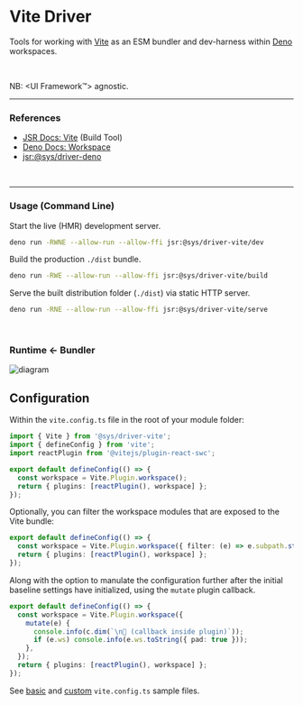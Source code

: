 # Vite Driver

Tools for working with [Vite](https://vitejs.dev/) as an ESM bundler and dev-harness within [Deno](https://docs.deno.com/) workspaces.

<p>&nbsp;<p>

NB: <UI Framework™️> agnostic.

---

### References

- [JSR Docs: Vite](https://jsr.io/docs/with/vite) (Build Tool)
- [Deno Docs: Workspace](https://docs.deno.com/runtime/fundamentals/workspaces/)
- [jsr:@sys/driver-deno](https://jsr.io/@sys/driver-deno) 


<p>&nbsp;<p>

---

### Usage (Command Line)

Start the live (HMR) development server.
```bash
deno run -RWNE --allow-run --allow-ffi jsr:@sys/driver-vite/dev
```

Build the production `./dist` bundle.
```bash
deno run -RWE --allow-run --allow-ffi jsr:@sys/driver-vite/build
```

Serve the built distribution folder (`./dist`) via static HTTP server.
```bash
deno run -RNE --allow-run --allow-ffi jsr:@sys/driver-vite/serve
```


<p>&nbsp;<p>

### Runtime ← Bundler

![diagram](https://wrpcd.net/cdn-cgi/imagedelivery/BXluQx4ige9GuW0Ia56BHw/a720851d-97c8-4feb-439c-6e4a41be6b00/original)



## Configuration

Within the `vite.config.ts` file in the root of your module folder:

```ts
import { Vite } from '@sys/driver-vite';
import { defineConfig } from 'vite';
import reactPlugin from '@vitejs/plugin-react-swc';

export default defineConfig(() => {
  const workspace = Vite.Plugin.workspace();
  return { plugins: [reactPlugin(), workspace] };
});
```
 
Optionally, you can filter the workspace modules that are exposed
to the Vite bundle:
 
```ts
export default defineConfig(() => {
  const workspace = Vite.Plugin.workspace({ filter: (e) => e.subpath.startsWith('/client') });
  return { plugins: [reactPlugin(), workspace] };
});
```
 
Along with the option to manulate the configuration further after the initial
baseline settings have initialized, using the `mutate` plugin callback.

```ts
export default defineConfig(() => {
  const workspace = Vite.Plugin.workspace({ 
    mutate(e) {
      console.info(c.dim(`\n👋 (callback inside plugin)`));
      if (e.ws) console.info(e.ws.toString({ pad: true }));
    },
  });
  return { plugins: [reactPlugin(), workspace] };
});
```

See [basic](./vite.config.-sample.simple.ts) and [custom](./vite.config.-sample.custom.ts) `vite.config.ts` sample files.
